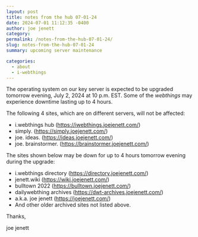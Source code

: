 ```yaml
---
layout: post
title: notes from the hub 07-01-24
date: 2024-07-01 11:12:35 -0400
author: joe jenett
category: 
permalink: /notes-from-the-hub-07-01-24/
slug: notes-from-the-hub-07-01-24
summary: upcoming server maintenance

categories:
  - about
  - i-webthings
---
```

The operating system on our key server is expected to be upgraded tomorrow evening, July 2, 2024 at 10 p.m. EST. Some of the *webthings* may experience downtime lasting up to 4 hours.

The following 4 sites, which are on different servers, will not be affected:
<ul>
<li>i.webthings hub (<a href="https://iwebthings.joejenett.com/">https://iwebthings.joejenett.com/</a>)</li>
<li>simply. (<a href="https://simply.joejenett.com/">https://simply.joejenett.com/</a>)</li>
<li>joe. ideas. (<a href="https://ideas.joejenett.com/">https://ideas.joejenett.com/</a>)</li>
<li>joe. brainstormer. (<a href="https://brainstormer.joejenett.com/">https://brainstormer.joejenett.com/</a>)</li>
</ul>
The sites shown below may be down for up to 4 hours tomorrow evening during the upgrade:
<ul>
<li>i.webthings directory (<a href="https://directory.joejenett.com/">https://directory.joejenett.com/</a>)</li>
<li>jenett.wiki (<a href="https://wiki.joejenett.com/">https://wiki.joejenett.com/</a>)</li>
<li>bulltown 2022 (<a href="https://bulltown.joejenett.com/">https://bulltown.joejenett.com/</a>)</li>
<li>dailywebthing archives (<a href="https://dwt-archives.joejenett.com/">https://dwt-archives.joejenett.com/</a>)</li>
<li>a.k.a. joe jenett (<a href="https://joejenett.com/">https://joejenett.com/</a>)</li>
<li>And other older archived sites not listed above.</li>
</ul>
Thanks,

joe jenett


<a style="display:none;" href="https://brid.gy/publish/mastodon"><small>(cross-posted to mastodon)</small></a>